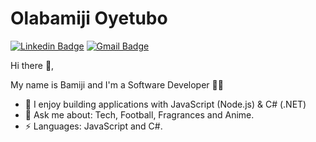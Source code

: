 # Olabamiji Oyetubo
[![Linkedin Badge](https://img.shields.io/badge/-olabamijioyetubo-blue?style=flat-square&logo=Linkedin&logoColor=white&link=https://www.linkedin.com/in/olabamiji-oyetubo-9a5538162/)](https://www.linkedin.com/in/%F0%9F%91%A8%F0%9F%8F%BD%E2%80%8D%F0%9F%92%BB-olabamiji-oyetubo-9a5538162) 
[![Gmail Badge](https://img.shields.io/badge/-oyetubobamiji@gmail.com-c14438?style=flat-square&logo=Gmail&logoColor=white&link=mailto:oyetubobamiji@gmail.com)](mailto:oyetubobamiji@gmail.com)

 Hi there 👋, 
 <p>
My name is Bamiji and I'm a Software Developer 👨‍💻
</p>
<ul>
 <li> 🔭 I enjoy building applications with JavaScript (Node.js) & C# (.NET) </li>
 <li> 💬 Ask me about: Tech, Football, Fragrances and Anime.</li>
 <li>⚡ Languages: JavaScript and C#. </li>
</ul>
